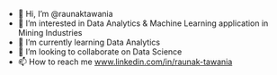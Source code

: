- 👋 Hi, I’m @raunaktawania
- 👀 I’m interested in Data Analytics & Machine Learning application in Mining Industries
- 🌱 I’m currently learning Data Analytics
- 💞️ I’m looking to collaborate on Data Science
- 📫 How to reach me www.linkedin.com/in/raunak-tawania

<!---
raunaktawania/raunaktawania is a ✨ special ✨ repository because its `README.md` (this file) appears on your GitHub profile.
You can click the Preview link to take a look at your changes.
--->
